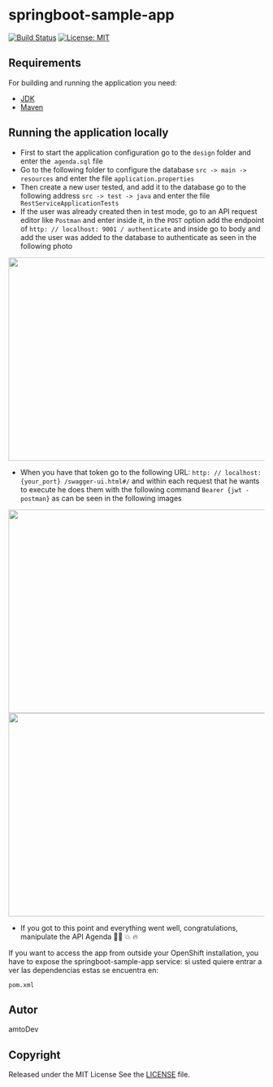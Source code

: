 # springboot-sample-app

[![Build Status](https://travis-ci.org/codecentric/springboot-sample-app.svg?branch=master)](https://travis-ci.org/codecentric/springboot-sample-app)
[![License: MIT](https://img.shields.io/badge/License-MIT-yellow.svg)](https://opensource.org/licenses/MIT)

## Requirements

For building and running the application you need:

- [JDK](http://www.oracle.com/technetwork/java/javase/downloads/jdk8-downloads-2133151.html)
- [Maven](https://maven.apache.org)

## Running the application locally

* First to start the application configuration go to the `design` folder and enter the` agenda.sql` file
* Go to the following folder to configure the database `src -> main -> resources` and enter the file `application.properties`
* Then create a new user tested, and add it to the database go to the following address `src -> test -> java` and enter the file` RestServiceApplicationTests`
* If the user was already created then in test mode, go to an API request editor like `Postman` and enter inside it, in the `POST` option add the endpoint of `http: // localhost: 9001 / authenticate` and inside go to body and add the user was added to the database to authenticate as seen in the following photo

<img src="https://i.ibb.co/N9jsb98/Screenshot-from-2021-11-02-18-08-15.png"  width="600" height="400" />

* When you have that token go to the following URL:  `http: // localhost: {your_port} /swagger-ui.html#/` and within each request that he wants to execute he does them with the following command `Bearer {jwt - postman}` as can be seen in the following images


<img src="https://i.ibb.co/tML2Kh8/Screenshot-from-2021-11-02-18-18-38.png"  width="600" height="400" />
<img src="https://i.ibb.co/fHpBt8F/Screenshot-from-2021-11-02-18-19-09.png"  width="600" height="400" />

* If you got to this point and everything went well, congratulations, manipulate the API Agenda 🧑‍💻 💥 🔥

If you want to access the app from outside your OpenShift installation, you have to expose the springboot-sample-app service:
si usted quiere entrar a ver las dependencias estas se encuentra en:  

``` 
pom.xml
```

## Autor

amtoDev

## Copyright

Released under the MIT License See the [LICENSE](https://github.com/manasesortez/Agenda_API_SpringBoot/blob/master/LICENSE) file.
